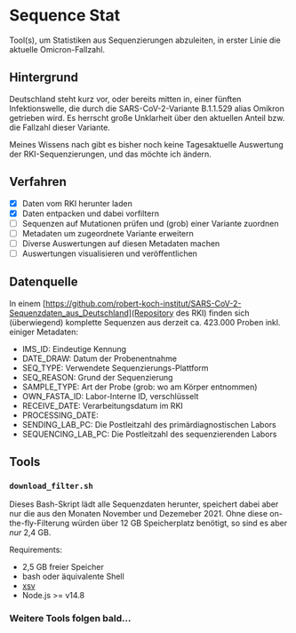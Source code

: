 # Sequence Stat
Tool(s), um Statistiken aus Sequenzierungen abzuleiten, in erster Linie die aktuelle Omicron-Fallzahl.

## Hintergrund
Deutschland steht kurz vor, oder bereits mitten in, einer fünften Infektionswelle, die durch die SARS-CoV-2-Variante B.1.1.529 alias Omikron getrieben wird. Es herrscht große Unklarheit über den aktuellen Anteil bzw. die Fallzahl dieser Variante.

Meines Wissens nach gibt es bisher noch keine Tagesaktuelle Auswertung der RKI-Sequenzierungen, und das möchte ich ändern.

## Verfahren
 * [x] Daten vom RKI herunter laden
 * [x] Daten entpacken und dabei vorfiltern
 * [ ] Sequenzen auf Mutationen prüfen und (grob) einer Variante zuordnen
 * [ ] Metadaten um zugeordnete Variante erweitern 
 * [ ] Diverse Auswertungen auf diesen Metadaten machen
 * [ ] Auswertungen visualisieren und veröffentlichen

## Datenquelle
In einem [https://github.com/robert-koch-institut/SARS-CoV-2-Sequenzdaten_aus_Deutschland](Repository  des RKI) finden sich (überwiegend) komplette Sequenzen aus derzeit ca. 423.000 Proben inkl. einiger Metadaten:
 * IMS_ID: Eindeutige Kennung
 * DATE_DRAW: Datum der Probenentnahme
 * SEQ_TYPE: Verwendete Sequenzierungs-Plattform
 * SEQ_REASON: Grund der Sequenzierung
 * SAMPLE_TYPE: Art der Probe (grob: wo am Körper entnommen)
 * OWN_FASTA_ID: Labor-Interne ID, verschlüsselt
 * RECEIVE_DATE: Verarbeitungsdatum im RKI
 * PROCESSING_DATE: 
 * SENDING_LAB_PC: Die Postleitzahl des primärdiagnostischen Labors
 * SEQUENCING_LAB_PC: Die Postleitzahl des sequenzierenden Labors

## Tools
### `download_filter.sh`
Dieses Bash-Skript lädt alle Sequenzdaten herunter, speichert dabei aber nur die aus den Monaten November und Dezemeber 2021. Ohne diese on-the-fly-Filterung würden über 12 GB Speicherplatz benötigt, so sind es aber *nur* 2,4 GB.

Requirements:
 * 2,5 GB freier Speicher
 * bash oder äquivalente Shell
 * [xsv](https://github.com/BurntSushi/xsv)
 * Node.js >= v14.8

### Weitere Tools folgen bald...